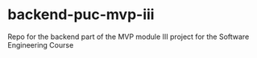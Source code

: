 # backend-puc-mvp-iii
Repo for the backend part of the MVP module III project for the Software Engineering Course
